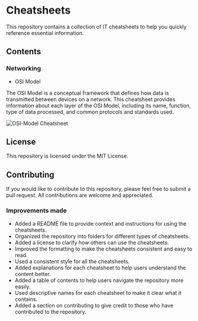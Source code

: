 # Cheatsheets

This repository contains a collection of IT cheatsheets to help you quickly reference essential information.

## Contents

### Networking
- OSI Model

The OSI Model is a conceptual framework that defines how data is transmitted between devices on a network. This cheatsheet provides information about each layer of the OSI Model, including its name, function, type of data processed, and common protocols and standards used.

![OSI-Model Cheatsheet](https://user-images.githubusercontent.com/119814239/224482500-51d8a238-b547-4ed4-94fb-8b70b14c1198.png)

## License

This repository is licensed under the MIT License.

## Contributing

If you would like to contribute to this repository, please feel free to submit a pull request. All contributions are welcome and appreciated.

### Improvements made

- Added a README file to provide context and instructions for using the cheatsheets.
- Organized the repository into folders for different types of cheatsheets.
- Added a license to clarify how others can use the cheatsheets.
- Improved the formatting to make the cheatsheets consistent and easy to read.
- Used a consistent style for all the cheatsheets.
- Added explanations for each cheatsheet to help users understand the content better.
- Added a table of contents to help users navigate the repository more easily.
- Used descriptive names for each cheatsheet to make it clear what it contains.
- Added a section on contributing to give credit to those who have contributed to the repository.
